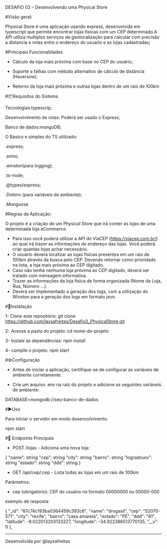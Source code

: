 DESAFIO 02 – Desenvolvendo uma Physical Store

#Visão geral:

Physical Store é uma aplicação usando express, desenvolvida em typescript que permite encontrar lojas
fisicas com um CEP determinado.A API utiliza multiplos serviços de geolocalização para calcular com precisão
a distancia e rotas entre o endereço do usuario e as lojas cadastradas;

#Principais Funcionalidades


- Cálculo da loja mais próxima com base no CEP do usuário;

- Suporte a falhas com método alternativo de cálculo de distância (Haversine);

- Retorno da loja mais próxima e outras lojas dentro de um raio de 100km


#📦Requisitos do Sistema

Tecnologias:typescrip;

Desenvolvimento de rotas: Poderá ser usado o Express;

Banco de dados:mongoDB;

O Básico e simples do TS utilizado:

.express;

.axios;

.winston(para logging);

.ts-node;

.@types/express;

.Dotenv (para variáveis de ambiente);

.Mongoose

#Regras da Aplicação:

O projeto é a criação de um Physical Store que irá conter as lojas de uma determinada loja eCommerce.
- Para isso você poderá utilizar a API do ViaCEP (https://viacep.com.br/) ao qual irá trazer as informações de endereço das lojas. Você poderá criar quantas lojas achar necessário.
- O usuário deverá localizar as lojas físicas presentes em um raio de 100km através da busca pelo CEP. Devendo retornar como prioridade na lista, a loja mais próxima ao CEP digitado.
- Caso não tenha nenhuma loja próxima ao CEP digitado, deverá ser tratado com mensagem informativa.
- Trazer as informações da loja física de forma organizada (Nome da Loja, Rua, Número ...).
- Deverá ser implementado a geração dos logs, com a utilização do Winston para a geração dos logs em formato json.

 #🔧Instalação
 
 1- Clone este repositório:
 git clone https://github.com/laysafreitas/Desafio2_PhysicalStore.git

2-  Acesse a pasta do projeto:
  cd nome-do-projeto

3- Instale as dependências:
npm install

4- compile o projeto:
npm start

#⚙️Configuração

- Antes de iniciar a aplicação, certifique-se de configurar as variáveis de ambiente corretamente.
  
- Crie um arquivo .env na raiz do projeto e adicione as seguintes variáveis de ambiente:

DATABASE=mongodb://seu-banco-de-dados


#▶️Uso

Para iniciar o servidor em modo desenvolvimento:

npm start

#📌 Endpoints Principais

- POST /lojas - Adiciona uma nova loja:

{
 "name": string
 "cep": string
 "city": string
 "bairro": string
 "logradouro": string
 "estado": string
 "ddd": string
}

- GET /api/cep/:cep - Lista todas as lojas em um raio de 100km
  
Parâmetros:
- cep (obrigatório): CEP do usuário no formato 00000000 ou 00000-000

exemplo de resposta:

{
        "_id": "67c74c193ba0364459c393c6",
        "name": "drogasil",
        "cep": "52070-571",
        "city": "recife",
        "bairro": "casa amarela",
        "estado": "PE",
        "ddd": "81",
        "latitude": -8.022013203133227,
        "longitude": -34.922386513770135,
        "__v": 0
    },

_______________________________________________________________________________________________________________________________________________________________________________________________________________

Desenvolvida por @laysafreitas


